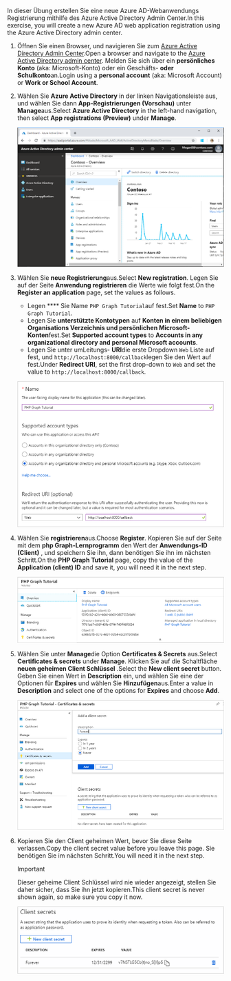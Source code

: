 <!-- markdownlint-disable MD002 MD041 -->

<span data-ttu-id="a4770-101">In dieser Übung erstellen Sie eine neue Azure AD-Webanwendungs Registrierung mithilfe des Azure Active Directory Admin Center.</span><span class="sxs-lookup"><span data-stu-id="a4770-101">In this exercise, you will create a new Azure AD web application registration using the Azure Active Directory admin center.</span></span>

1. <span data-ttu-id="a4770-102">Öffnen Sie einen Browser, und navigieren Sie zum [Azure Active Directory Admin Center](https://aad.portal.azure.com).</span><span class="sxs-lookup"><span data-stu-id="a4770-102">Open a browser and navigate to the [Azure Active Directory admin center](https://aad.portal.azure.com).</span></span> <span data-ttu-id="a4770-103">Melden Sie sich über ein **persönliches Konto** (aka: Microsoft-Konto) oder ein Geschäfts- **oder Schulkonto**an.</span><span class="sxs-lookup"><span data-stu-id="a4770-103">Login using a **personal account** (aka: Microsoft Account) or **Work or School Account**.</span></span>

1. <span data-ttu-id="a4770-104">Wählen Sie **Azure Active Directory** in der linken Navigationsleiste aus, und wählen Sie dann **App-Registrierungen (Vorschau)** unter **Manage**aus.</span><span class="sxs-lookup"><span data-stu-id="a4770-104">Select **Azure Active Directory** in the left-hand navigation, then select **App registrations (Preview)** under **Manage**.</span></span>

    ![<span data-ttu-id="a4770-105">Screenshot der APP-Registrierungen</span><span class="sxs-lookup"><span data-stu-id="a4770-105">A screenshot of the App registrations</span></span> ](./images/aad-portal-app-registrations.png)

1. <span data-ttu-id="a4770-106">Wählen Sie **neue Registrierung**aus.</span><span class="sxs-lookup"><span data-stu-id="a4770-106">Select **New registration**.</span></span> <span data-ttu-id="a4770-107">Legen Sie auf der Seite **Anwendung registrieren** die Werte wie folgt fest.</span><span class="sxs-lookup"><span data-stu-id="a4770-107">On the **Register an application** page, set the values as follows.</span></span>

    - <span data-ttu-id="a4770-108">Legen \*\*\*\* Sie Name `PHP Graph Tutorial`auf fest.</span><span class="sxs-lookup"><span data-stu-id="a4770-108">Set **Name** to `PHP Graph Tutorial`.</span></span>
    - <span data-ttu-id="a4770-109">Legen Sie **unterstützte Kontotypen** auf **Konten in einem beliebigen Organisations Verzeichnis und persönlichen Microsoft-Konten**fest.</span><span class="sxs-lookup"><span data-stu-id="a4770-109">Set **Supported account types** to **Accounts in any organizational directory and personal Microsoft accounts**.</span></span>
    - <span data-ttu-id="a4770-110">Legen Sie unter umLeitungs- **URI**die erste Dropdown `Web` Liste auf fest, und `http://localhost:8000/callback`legen Sie den Wert auf fest.</span><span class="sxs-lookup"><span data-stu-id="a4770-110">Under **Redirect URI**, set the first drop-down to `Web` and set the value to `http://localhost:8000/callback`.</span></span>

    ![Screenshot der Seite "Registrieren einer Anwendung"](./images/aad-register-an-app.png)

1. <span data-ttu-id="a4770-112">Wählen Sie **registrieren**aus.</span><span class="sxs-lookup"><span data-stu-id="a4770-112">Choose **Register**.</span></span> <span data-ttu-id="a4770-113">Kopieren Sie auf der Seite mit dem **php Graph-Lernprogramm** den Wert der **Anwendungs-ID (Client)** , und speichern Sie ihn, dann benötigen Sie ihn im nächsten Schritt.</span><span class="sxs-lookup"><span data-stu-id="a4770-113">On the **PHP Graph Tutorial** page, copy the value of the **Application (client) ID** and save it, you will need it in the next step.</span></span>

    ![Screenshot der Anwendungs-ID der neuen App-Registrierung](./images/aad-application-id.png)

1. <span data-ttu-id="a4770-115">Wählen Sie unter **Manage**die Option **Certificates & Secrets** aus.</span><span class="sxs-lookup"><span data-stu-id="a4770-115">Select **Certificates & secrets** under **Manage**.</span></span> <span data-ttu-id="a4770-116">Klicken Sie auf die Schaltfläche **neuen geheimen Client Schlüssel** .</span><span class="sxs-lookup"><span data-stu-id="a4770-116">Select the **New client secret** button.</span></span> <span data-ttu-id="a4770-117">Geben Sie einen Wert in **Description** ein, und wählen Sie eine der Optionen für **Expires** und wählen Sie **Hinzufügen**aus.</span><span class="sxs-lookup"><span data-stu-id="a4770-117">Enter a value in **Description** and select one of the options for **Expires** and choose **Add**.</span></span>

    ![Screenshot des Dialogfelds zum Hinzufügen eines geheimen Clients](./images/aad-new-client-secret.png)

1. <span data-ttu-id="a4770-119">Kopieren Sie den Client geheimen Wert, bevor Sie diese Seite verlassen.</span><span class="sxs-lookup"><span data-stu-id="a4770-119">Copy the client secret value before you leave this page.</span></span> <span data-ttu-id="a4770-120">Sie benötigen Sie im nächsten Schritt.</span><span class="sxs-lookup"><span data-stu-id="a4770-120">You will need it in the next step.</span></span>

    > [!IMPORTANT]
    > <span data-ttu-id="a4770-121">Dieser geheime Client Schlüssel wird nie wieder angezeigt, stellen Sie daher sicher, dass Sie ihn jetzt kopieren.</span><span class="sxs-lookup"><span data-stu-id="a4770-121">This client secret is never shown again, so make sure you copy it now.</span></span>

    ![Screenshot des neu hinzugefügten geheimen Clients](./images/aad-copy-client-secret.png)